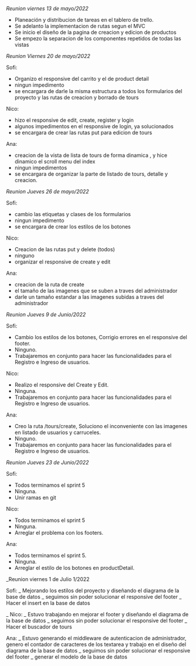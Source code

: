 _Reunion viernes 13 de mayo/2022_

- Planeación y distribucion de tareas en el tablero de trello.
- Se adelanto la implementacion de rutas segun el MVC
- Se inicio el diseño de la pagina de creacion y edicion de productos
- Se empezo la separacion de los componentes repetidos de todas las vistas

_Reunion Viernes 20 de mayo/2022_

Sofi: 
- Organizo el responsive del carrito y el de product detail 
- ningun impedimento
- se encargara de darle la misma estructura a todos los formularios del proyecto y las rutas de creacion y borrado de tours

Nico:
- hizo el responsive de edit, create, register y login
- algunos impedimentos en el responsive de login, ya solucionados
- se encargara de crear las rutas put para edicion de tours

Ana:
- creacion de la vista de lista de tours de forma dinamica , y hice dinamico el scroll menu del index  
- ningun impedimentos
- se encargara de organizar la parte de listado de tours, detalle y creacion. 


_Reunion Jueves 26 de mayo/2022_

Sofi: 
- cambio las etiquetas y clases de los formularios
- ningun impedimento 
- se encargara de crear los estilos de los botones 

Nico:
- Creacion de las rutas put y delete (todos)
- ninguno
- organizar el responsive de create y edit 

Ana:
- creacion de la ruta de create
- el tamaño de las imagenes que se suben a traves del administrador
- darle un tamaño estandar a las imagenes subidas a traves del administrador

_Reunion Jueves 9 de Junio/2022_

Sofi:
- Cambio los estilos de los botones, Corrigio errores en el responsive del footer.
- Ninguno.
- Trabajaremos en conjunto para hacer las funcionalidades para el Registro e Ingreso de usuarios.

Nico:
- Realizo el responsive del Create y Edit.
- Ninguna.
- Trabajaremos en conjunto para hacer las funcionalidades para el Registro e Ingreso de usuarios.

Ana:
- Creo la ruta /tours/create, Soluciono el inconveniente con las imagenes en listado de usuarios y carruceles.
- Ninguno.
- Trabajaremos en conjunto para hacer las funcionalidades para el Registro e Ingreso de usuarios.

_Reunion Jueves 23 de Junio/2022_

Sofi:
- Todos terminamos el sprint 5
- Ninguna.
- Unir ramas en git

Nico: 
- Todos terminamos el sprint 5
- Ninguna.
- Arreglar el problema con los footers.

Ana: 
- Todos terminamos el sprint 5.
- Ninguna.
- Arreglar el estilo de los botones en productDetail.

_Reunion viernes 1 de Julio 1/2022

Sofi:
_ Mejorando los estilos del proyecto y diseñando el diagrama de la base de datos
_ seguimos sin poder solucionar el responsive del footer
_ Hacer el insert en la base de datos

_ Nico:
_ Estuvo trabajando en mejorar el footer y diseñando el diagrama de la base de datos
_ seguimos sin poder solucionar el responsive del footer
_ Hacer el buscador de tours

Ana:
_ Estuvo generando el middleware de autenticacion de administrador, genero el contador de caracteres de los textarea y trabajo en el diseño del diagrama de la base de datos
_ seguimos sin poder solucionar el responsive del footer
_ generar el modelo de la base de datos